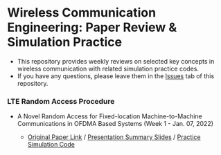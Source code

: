 # Wireless Communication Engineering: Paper Review & Simulation Practice
- This repository provides weekly reviews on selected key concepts in wireless communication with related simulation practice codes.
- If you have any questions, please leave them in the [Issues](https://github.com/ekwao9/Wireless-Communication-Paper-Review/issues) tab of this repository.


###  LTE Random Access Procedure
- A Novel Random Access for Fixed-location Machine-to-Machine Communications in OFDMA Based Systems (Week 1 - Jan. 07, 2022)

  - [Original Paper Link](https://ieeexplore.ieee.org/abstract/document/6249701)  /  [Presentation Summary Slides](https://docs.google.com/presentation/d/14zsxVFDjJVuEeEB5tPqu0kaCrrQYN-y-/edit?usp=sharing&ouid=117514565586995103753&rtpof=true&sd=true) / [Practice Simulation Code](https://github.com/ekwao9/Wireless-Communication-Paper-Review/blob/main/Simulation%20Practice%20Code/collision_probability.m)
